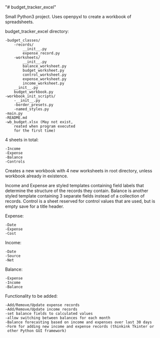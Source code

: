 "# budget_tracker_excel" 

Small Python3 project. 
Uses openpyxl to create a workbook of spreadsheets.

budget_tracker_excel directory:

    -budget_classes/
        -records/
            __init__.py
            expense_record.py
        -worksheets/
            __init__.py
            balance_worksheet.py
            budget_worksheet.py
            control_worksheet.py
            expense_worksheet.py
            income_worksheet.py
        __init__.py
        budget_workbook.py
    -workbook_init_scripts/
        -__init__.py
        -border_presets.py
        -named_styles.py
    -main.py
    -README.md
    -wb_budget.xlsx (May not exist, 
        reated when program executed 
        for the first time)

4 sheets in total:

    -Income
    -Expense
    -Balance
    -Controls
    
    
Creates a new workbook with 4 new worksheets in root directory, unless workbook
already in existence.

Income and Expense are styled templates containing field labels that determine
the structure of the records they contain. Balance is another styled template
containing 3 separate fields instead of a collection of records. Control is
a sheet reserved for control values that are used, but is empty save for a title
header.

Expense:

    -Date
    -Expense
    -Cost

Income:

    -Date
    -Source
    -Net
    
Balance:

    -Expense
    -Income
    -Balance

Functionality to be added:

    -Add/Remove/Update expense records
    -Add/Remove/Update income records
    -set balance fields to calculated values
    -allow switching between balances for each month
    -Balance forecasting based on income and expenses over last 30 days
    -Form for adding new income and expense records (thinkink Tkinter or 
     other Python GUI framework)
